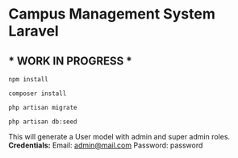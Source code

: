 # Campus Management System Laravel

## **\*** WORK IN PROGRESS **\***

    npm install

    composer install

    php artisan migrate

    php artisan db:seed

This will generate a User model with admin and super admin roles.
**Credentials:**
Email: admin@mail.com
Password: password

